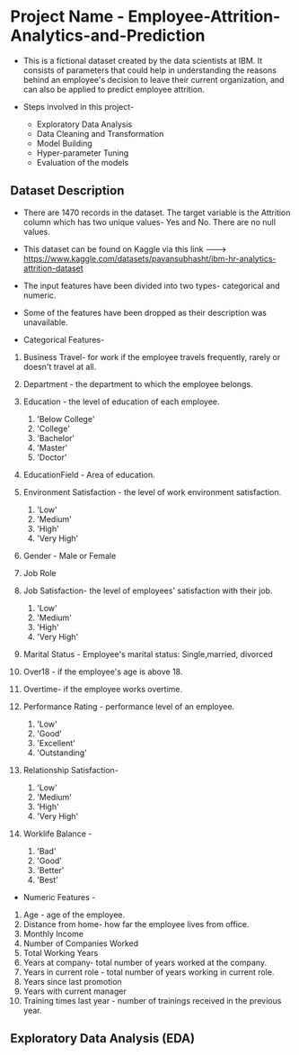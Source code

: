 # Project Name - Employee-Attrition-Analytics-and-Prediction

* This is a fictional dataset created by the data scientists at IBM. It consists of parameters that could help in understanding the reasons behind an employee's decision to leave their current organization, and can also be applied to predict employee attrition.

* Steps involved in this project-
    - Exploratory Data Analysis 
    - Data Cleaning and Transformation
    - Model Building
    - Hyper-parameter Tuning
    - Evaluation of the models

## Dataset Description

* There are 1470 records in the dataset. The target variable is the Attrition column which has two unique values- Yes and No. There are no null values.
* This dataset can be found on Kaggle via this link ---> https://www.kaggle.com/datasets/pavansubhasht/ibm-hr-analytics-attrition-dataset

* The input features have been divided into two types- categorical and numeric.
* Some of the features have been dropped as their description was unavailable.

* Categorical Features-
1. Business Travel- for work if the employee travels frequently, rarely or doesn't travel at all.
2. Department - the department to which the employee belongs.
3. Education - the level of education of each employee. 
    
    1. 'Below College'
    2. 'College'
    3. 'Bachelor'
    4. 'Master'
    5. 'Doctor'
 
 4. EducationField - Area of education.
 5. Environment Satisfaction - the level of work environment satisfaction.
 
    1. 'Low'
    2. 'Medium'
    3. 'High'
    4. 'Very High'
 
 6. Gender - Male or Female
 7. Job Role
 8. Job Satisfaction- the level of employees' satisfaction with their job.
 
    1. 'Low'
    2. 'Medium'
    3. 'High'
    4. 'Very High'
 
 9. Marital Status - Employee's marital status: Single,married, divorced
 10. Over18 - if the employee's age is above 18.
 11. Overtime- if the employee works overtime.
 12. Performance Rating - performance level of an employee.
 
     1. 'Low'
     2. 'Good'
     3. 'Excellent'
     4. 'Outstanding'
  
  13. Relationship Satisfaction-
  
      1. 'Low'
      2. 'Medium'
      3. 'High'
      4. 'Very High'
   
  14. Worklife Balance - 
  
      1. 'Bad'
      2. 'Good'
      3. 'Better'
      4. 'Best'
   
   * Numeric Features -
   1. Age - age of the employee.
   2. Distance from home- how far the employee lives from office.
   3. Monthly Income
   4. Number of Companies Worked 
   5. Total Working Years
   6. Years at company- total number of years worked at the company.
   7. Years in current role - total number of years working in current role.
   8. Years since last promotion
   9. Years with current manager
   10. Training times last year - number of trainings received in the previous year.
   
 ## Exploratory Data Analysis (EDA)
 
 
